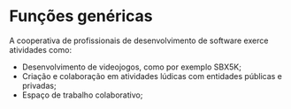 # Funções genéricas

A cooperativa de profissionais de desenvolvimento de software exerce atividades como:

* Desenvolvimento de videojogos, como por exemplo SBX5K;
* Criação e colaboração em atividades lúdicas com entidades públicas e privadas;
* Espaço de trabalho colaborativo;
